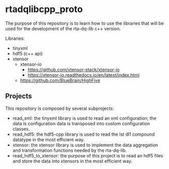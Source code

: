 # rtadqlibcpp_proto

The purpose of this repository is to learn how to use the libraries that will be
used for the development of the rta-dq-lib c++ version.

Libraries:

* tinyxml
* hdf5 (c++ api)
* xtensor
  * xtensor-io
    * https://github.com/xtensor-stack/xtensor-io
    * https://xtensor-io.readthedocs.io/en/latest/index.html
  * https://github.com/BlueBrain/HighFive

## Projects

This repository is composed by several subprojects:

* read_xml: the tinyxml library is used to read an xml configuration; the data is configuration data is transposed into custom configuration classes.
* read_hdf5: the hdf5-cpp library is used to read the lst dl1 compound datatype in the most efficient way.
* xtensor: the xtensor library is used to implement the data aggregation and transformation functions needed by the rta-dq-lib.
* read_hdf5_to_xtensor: the purpose of this project is to read an hdf5 files and store the data into xtensors in the most efficient way.
